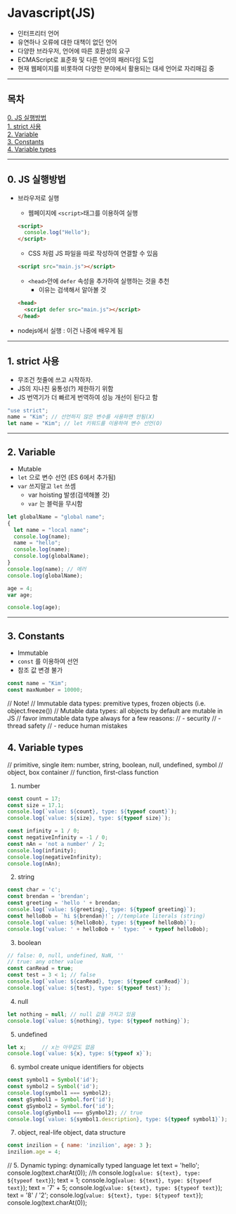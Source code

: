 # Javascript(JS)

- 인터프리터 언어
- 유연하나 오류에 대한 대책이 없던 언어
- 다양한 브라우저, 언어에 따른 호환성의 요구
- ECMAScript로 표준화 및 다른 언어의 패러다임 도입
- 현재 웹페이지를 비롯하여 다양한 분야에서 활용되는 대세 언어로 자리매김 중

---

## 목차

[0. JS 실행방법](#0-js-실행방법)  
[1. strict 사용](#1-strict-사용)  
[2. Variable](#2-variable)  
[3. Constants](#3-constants)  
[4. Variable types](#4-variable-types)

---

## 0. JS 실행방법

- 브라우저로 실행

  - 웹페이지에 `<script>`태그를 이용하여 실행

  ```html
  <script>
    console.log("Hello");
  </script>
  ```

  - CSS 처럼 JS 파일을 따로 작성하여 연결할 수 있음

  ```html
  <script src="main.js"></script>
  ```

  - `<head>`안에 `defer` 속성을 추가하여 실행하는 것을 추천
    - 이유는 검색해서 알아볼 것

  ```html
  <head>
    <script defer src="main.js"></script>
  </head>
  ```

- nodejs에서 실행 : 이건 나중에 배우게 됨

---

## 1. strict 사용

- 무조건 첫줄에 쓰고 시작하자.
- JS의 지나친 융통성(?) 제한하기 위함
- JS 번역기가 더 빠르게 번역하여 성능 개선이 된다고 함

```js
"use strict";
name = "Kim"; // 선언하지 않은 변수를 사용하면 안됨(X)
let name = "Kim"; // let 키워드를 이용하여 변수 선언(O)
```

---

## 2. Variable

- Mutable
- `let` 으로 변수 선언 (ES 6에서 추가됨)
- `var` 쓰지말고 `let` 쓰셈
  - var hoisting 발생(검색해볼 것)
  - `var` 는 블럭을 무시함

```js
let globalName = "global name";
{
  let name = "local name";
  console.log(name);
  name = "hello";
  console.log(name);
  console.log(globalName);
}
console.log(name); // 에러
console.log(globalName);
```

```js
age = 4;
var age;

console.log(age);
```

---

## 3. Constants

- Immutable
- `const` 를 이용하여 선언
- 참조 값 변경 불가

```js
const name = "Kim";
const maxNumber = 10000;
```

// Note!
// Immutable data types: premitive types, frozen objects (i.e. object.freeze())
// Mutable data types: all objects by default are mutable in JS
// favor immutable data type always for a few reasons:
// - security
// - thread safety
// - reduce human mistakes

## 4. Variable types

// primitive, single item: number, string, boolean, null, undefined, symbol
// object, box container
// function, first-class function
1. number
```js
const count = 17; 
const size = 17.1; 
console.log(`value: ${count}, type: ${typeof count}`);
console.log(`value: ${size}, type: ${typeof size}`);

const infinity = 1 / 0;
const negativeInfinity = -1 / 0;
const nAn = 'not a number' / 2;
console.log(infinity);
console.log(negativeInfinity);
console.log(nAn);
```

2. string
```js
const char = 'c';
const brendan = 'brendan';
const greeting = 'hello ' + brendan;
console.log(`value: ${greeting}, type: ${typeof greeting}`);
const helloBob = `hi ${brendan}!`; //template literals (string)
console.log(`value: ${helloBob}, type: ${typeof helloBob}`);
console.log('value: ' + helloBob + ' type: ' + typeof helloBob);
```

3. boolean
```js
// false: 0, null, undefined, NaN, ''
// true: any other value
const canRead = true;
const test = 3 < 1; // false
console.log(`value: ${canRead}, type: ${typeof canRead}`);
console.log(`value: ${test}, type: ${typeof test}`);
```
4. null
```js
let nothing = null; // null 값을 가지고 있음
console.log(`value: ${nothing}, type: ${typeof nothing}`);
```

5. undefined
```js
let x;     // x는 아무값도 없음
console.log(`value: ${x}, type: ${typeof x}`);
```

6. symbol
create unique identifiers for objects
```js
const symbol1 = Symbol('id');
const symbol2 = Symbol('id');
console.log(symbol1 === symbol2);
const gSymbol1 = Symbol.for('id');
const gSymbol2 = Symbol.for('id');
console.log(gSymbol1 === gSymbol2); // true
console.log(`value: ${symbol1.description}, type: ${typeof symbol1}`);
```

7. object, 
real-life object, data structure
```js
const inzilion = { name: 'inzilion', age: 3 };
inzilion.age = 4;
```

// 5. Dynamic typing: dynamically typed language
let text = 'hello';
console.log(text.charAt(0)); //h
console.log(`value: ${text}, type: ${typeof text}`);
text = 1;
console.log(`value: ${text}, type: ${typeof text}`);
text = '7' + 5;
console.log(`value: ${text}, type: ${typeof text}`);
text = '8' / '2';
console.log(`value: ${text}, type: ${typeof text}`);
console.log(text.charAt(0));
